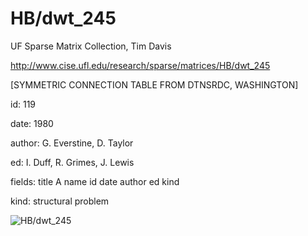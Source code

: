 # HB/dwt_245

 UF Sparse Matrix Collection, Tim Davis

 http://www.cise.ufl.edu/research/sparse/matrices/HB/dwt_245

 [SYMMETRIC CONNECTION TABLE FROM DTNSRDC, WASHINGTON]

 id: 119

 date: 1980

 author: G. Everstine, D. Taylor

 ed: I. Duff, R. Grimes, J. Lewis

 fields: title A name id date author ed kind

 kind: structural problem

![HB/dwt_245](http://www2.research.att.com/~yifanhu/GALLERY/GRAPHS/GIF_SMALL/HB@dwt_245.gif)